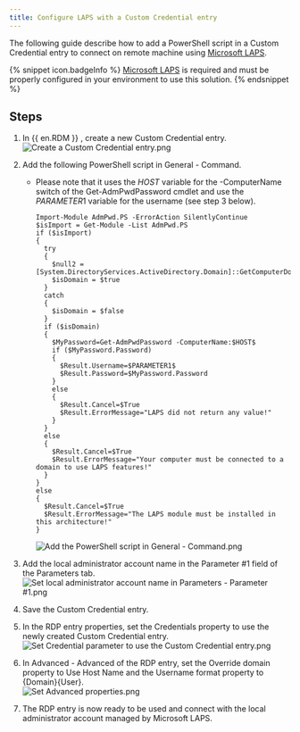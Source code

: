 ```yaml
---
title: Configure LAPS with a Custom Credential entry
---
```

The following guide describe how to add a PowerShell script in a Custom Credential entry to connect on remote machine using [Microsoft LAPS](https://learn.microsoft.com/en-us/windows-server/identity/laps/laps-overview).

{% snippet icon.badgeInfo %}
[Microsoft LAPS](https://learn.microsoft.com/en-us/windows-server/identity/laps/laps-overview) is required and must be properly configured in your environment to use this solution.
{% endsnippet %}

## Steps

1. In {{ en.RDM }} , create a new Custom Credential entry.  
![Create a Custom Credential entry.png](https://webdevolutions.azureedge.net/docs/en/kb/KB8115.png)  
1. Add the following PowerShell script in General - Command.
   - Please note that it uses the $HOST$ variable for the -ComputerName switch of the Get-AdmPwdPassword cmdlet and use the $PARAMETER1$ variable for the username (see step 3 below).  
      ```
      Import-Module AdmPwd.PS -ErrorAction SilentlyContinue
      $isImport = Get-Module -List AdmPwd.PS
      if ($isImport)
      {
        try
        {
          $null2 = [System.DirectoryServices.ActiveDirectory.Domain]::GetComputerDomain()
          $isDomain = $true
        }
        catch
        {
          $isDomain = $false
        }
        if ($isDomain)
        {
          $MyPassword=Get-AdmPwdPassword -ComputerName:$HOST$
          if ($MyPassword.Password)
          {
            $Result.Username=$PARAMETER1$
            $Result.Password=$MyPassword.Password
          }
          else
          {
            $Result.Cancel=$True
            $Result.ErrorMessage="LAPS did not return any value!"
          }
        }
        else
        {
          $Result.Cancel=$True
          $Result.ErrorMessage="Your computer must be connected to a domain to use LAPS features!"
        }
      }
      else
      {
        $Result.Cancel=$True
        $Result.ErrorMessage="The LAPS module must be installed in this architecture!"
      }
      ```
      ![Add the PowerShell script in General - Command.png](https://webdevolutions.azureedge.net/docs/en/kb/KB8116.png)  

3. Add the local administrator account name in the Parameter #1 field of the Parameters tab.  
![Set local administrator account name in Parameters - Parameter #1.png](https://webdevolutions.azureedge.net/docs/en/kb/KB8117.png)  

1. Save the Custom Credential entry.

1. In the RDP entry properties, set the Credentials property to use the newly created Custom Credential entry.  
![Set Credential parameter to use the Custom Credential entry.png](https://webdevolutions.azureedge.net/docs/en/kb/KB8118.png)

1. In Advanced - Advanced of the RDP entry, set the Override domain property to Use Host Name and the Username format property to {Domain}\{User}.  
![Set Advanced properties.png](https://webdevolutions.azureedge.net/docs/en/kb/KB8119.png)
1. The RDP entry is now ready to be used and connect with the local administrator account managed by Microsoft LAPS.
